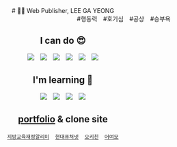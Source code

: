 <center># 👩‍💻 Web Publisher, LEE GA YEONG</center>

<div align="right">#행동력　#호기심　#공상　#승부욕</div>

<center>

## I can do 😍
<img src="https://img.shields.io/badge/Html5-e34f26?style=flat&logo=HTML5&logoColor=white"/>　<img src="https://img.shields.io/badge/CSS3-1572B6?style=flat&logo=CSS3&logoColor=white"/>　<img src="https://img.shields.io/badge/Sass-CC6699?style=flat&logo=Sass&logoColor=white"/>　<img src="https://img.shields.io/badge/JavaScript-f7df1e?style=flat&logo=JavaScript&logoColor=white"/>　<img src="https://img.shields.io/badge/jQuery-0769AD?style=flat&logo=jQuery&logoColor=white"/>　<img src="https://img.shields.io/badge/Photoshop-0672CB?style=flat&logo=Adobe-Photoshop&logoColor=white"/>


## I'm learning 🧐
<img src="https://img.shields.io/badge/Node.js-339933?style=flat&logo=Node.js&logoColor=white"/>　<img src="https://img.shields.io/badge/React-61dafb?style=flat&logo=React&logoColor=white"/>　<img src="https://img.shields.io/badge/Express-000000?style=flat&logo=Express&logoColor=white"/>　<img src="https://img.shields.io/badge/Pug-a86454?style=flat&logo=Pug&logoColor=white"/>


## [portfolio](http://go0lee.cafe24.com/) & clone site

[`지방교육재정알리미`](http://go0lee.cafe24.com/eduinfo/index.html)　[`현대퓨처넷`](http://go0lee.cafe24.com/hyundai/index.html)　[`오키친`](http://go0lee.cafe24.com/okitchen/index.html)　[`어여모`](http://go0lee.cafe24.com/eoyeomo/index.html)
</center>
